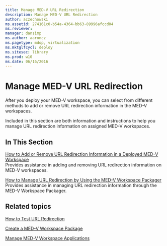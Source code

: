 ```yaml
---
title: Manage MED-V URL Redirection
description: Manage MED-V URL Redirection
author: aczechowski
ms.assetid: 274161c0-b54a-4364-bb63-89996afccd04
ms.reviewer: 
manager: dansimp
ms.author: aaroncz
ms.pagetype: mdop, virtualization
ms.mktglfcycl: deploy
ms.sitesec: library
ms.prod: w10
ms.date: 06/16/2016
---
```



# Manage MED-V URL Redirection


After you deploy your MED-V workspace, you can select from different methods to add or remove URL redirection information in the MED-V workspaces.

Included in this section are both information and instructions to help you manage URL redirection information on assigned MED-V workspaces.

## In This Section


<a href="" id="how-to-add-or-remove-url-redirection-information-in-a-deployed-med-v-workspace"></a>[How to Add or Remove URL Redirection Information in a Deployed MED-V Workspace](how-to-add-or-remove-url-redirection-information-in-a-deployed-med-v-workspace.md)  
Provides assistance in adding and removing URL redirection information on MED-V workspaces.

<a href="" id="how-to-manage-url-redirection-by-using-the-med-v-workspace-packager"></a>[How to Manage URL Redirection by Using the MED-V Workspace Packager](how-to-manage-url-redirection-by-using-the-med-v-workspace-packager.md)  
Provides assistance in managing URL redirection information through the MED-V Workspace Packager.

## Related topics


[How to Test URL Redirection](how-to-test-url-redirection.md)

[Create a MED-V Workspace Package](create-a-med-v-workspace-package.md)

[Manage MED-V Workspace Applications](manage-med-v-workspace-applications.md)

 

 





